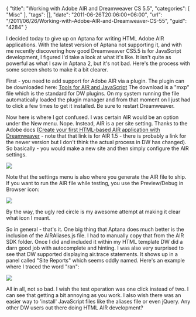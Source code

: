 {
	"title": "Working with Adobe AIR and Dreamweaver CS 5.5",
	"categories": [
		"Misc"
	],
	"tags": [],
	"date": "2011-06-26T20:06:00+06:00",
	"url": "/2011/06/26/Working-with-Adobe-AIR-and-Dreamweaver-CS-55",
	"guid": "4284"
}

I decided today to give up on Aptana for writing HTML Adobe AIR applications. With the latest version of Aptana not supporting it, and with me recently discovering how good Dreamweaver CS5.5 is for JavaScript development, I figured I'd take a look at what it's like. It isn't quite as powerful as what I saw in Aptana 2, but it's not bad. Here's the process with some screen shots to make it a bit clearer.
<!--more-->
First - you need to add support for Adobe AIR via a plugin. The plugin can be downloaded here: <a href="http://www.adobe.com/products/air/tools/javascript/">Tools for AIR and JavaScript</a> The download is a "mxp" file which is the standard for DW plugins. On my system running the file automatically loaded the plugin manager and from that moment on I just had to click a few times to get it installed. Be sure to restart Dreamweaver.

Now here is where I got confused. I was certain AIR would be an option under the New menu. Nope. Instead, AIR is a per site setting. Thanks to the Adobe docs (<a href="http://help.adobe.com/en_US/AIR/1.5/devappshtml/WS5b3ccc516d4fbf351e63e3d118666ade46-7f7f.html">Create your first HTML-based AIR application with Dreamweaver</a> - note that that link is for AIR 1.5 - there is probably a link for the newer version but I don't think the actual process in DW has changed). So basically -  you would make a new site and then simply configure the AIR settings.

<img src="http://static.raymondcamden.com/images/ScreenClip127.png" />

Note that the settings menu is also where you generate the AIR file to ship. If you want to run the AIR file while testing, you use the Preview/Debug in Browser icon: 

<img src="http://static.raymondcamden.com/images/cfjedi/ScreenClip128.png" />

By the way, the ugly red circle is my awesome attempt at making it clear what icon I meant. 

So in general - that's it. One big thing that Aptana does much better is the inclusion of the AIRAliases.js file. I had to manually copy that from the AIR SDK folder. Once I did and included it within my HTML template DW did a darn good job with autocomplete and hinting. I was also very surprised to see that DW supported displaying air.trace statements. It shows up in a panel called "Site Reports" which seems oddly named. Here's an example where I traced the word "ran":

<img src="http://static.raymondcamden.com/images/cfjedi/ScreenClip129.png" />

All in all, not so bad. I wish the test operation was one click instead of two. I can see that getting a bit annoying as you work. I also wish there was an easier way to 'install' JavaScript files like the aliases file or even jQuery. Any other DW users out there doing HTML AIR development?